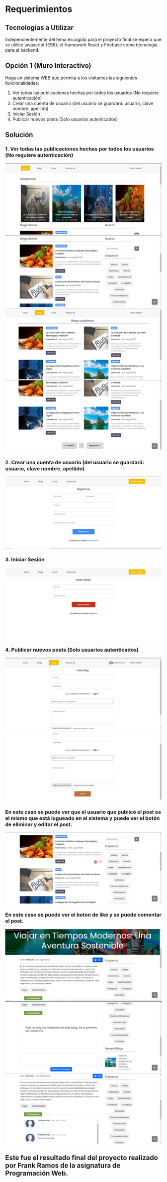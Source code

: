 # Requerimientos

## Tecnologías a Utilizar
Independientemente del tema escogido para el proyecto final se espera que se utilice javascript (ES6), el framework React y Firebase como tecnología para el backend.

## Opción 1 (Muro Interactivo)
Haga un sistema WEB que permita a los visitantes las siguientes funcionalidades:
1. Ver todas las publicaciones hechas por todos los usuarios (No requiere autenticación)
2. Crear una cuenta de usuario (del usuario se guardará: usuario, clave nombre, apellido)
3. Iniciar Sesión
4. Publicar nuevos posts (Solo usuarios autenticados)

## Solución

### 1. Ver todas las publicaciones hechas por todos los usuarios (No requiere autenticación)
![publicaciones](./images/1.png)
![publicaciones](./images/2.png)
![publicaciones](./images/4.png)
![publicaciones](./images/5.png)

### 2. Crear una cuenta de usuario (del usuario se guardará: usuario, clave nombre, apellido)
![Crear Cuenta](./images/3.png)

### 3. Iniciar Sesión
![Iniciar Sesión](./images/6.png)

### 4. Publicar nuevos posts (Solo usuarios autenticados)
![Publicar](./images/7.png)
![Publicar](./images/8.png)

### En este caso se puede ver que el usuario que publicó el post es el mismo que está logueado en el sistema y puede ver el botón de eliminar y editar el post.
![Publicar](./images/9.png)

### En este caso se puede ver el boton de like y se puede comentar el post.
![Blog](./images/10.png)
![Blog](./images/11.png)
![Blog](./images/12.png)

## Este fue el resultado final del proyecto realizado por Frank Ramos de la asignatura de Programación Web.